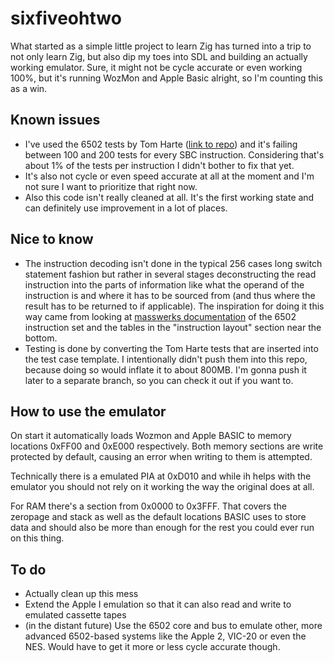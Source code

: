 # sixfiveohtwo

What started as a simple little project to learn Zig has turned into a trip to not only learn Zig, but also dip my toes into SDL and building an actually working emulator. Sure, it might not be cycle accurate or even working 100%, but it's running WozMon and Apple Basic alright, so I'm counting this as a win.

## Known issues

- I've used the 6502 tests by Tom Harte ([link to repo](https://github.com/SingleStepTests/ProcessorTests/tree/main/6502)) and it's failing between 100 and 200 tests for every SBC instruction. Considering that's about 1% of the tests per instruction I didn't bother to fix that yet.
- It's also not cycle or even speed accurate at all at the moment and I'm not sure I want to prioritize that right now.
- Also this code isn't really cleaned at all. It's the first working state and can definitely use improvement in a lot of places.

## Nice to know

- The instruction decoding isn't done in the typical 256 cases long switch statement fashion but rather in several stages deconstructing the read instruction into the parts of information like what the operand of the instruction is and where it has to be sourced from (and thus where the result has to be returned to if applicable). The inspiration for doing it this way came from looking at [masswerks documentation](https://www.masswerk.at/6502/6502_instruction_set.html) of the 6502 instruction set and the tables in the "instruction layout" section near the bottom.
- Testing is done by converting the Tom Harte tests that are inserted into the test case template. I intentionally didn't push them into this repo, because doing so would inflate it to about 800MB. I'm gonna push it later to a separate branch, so you can check it out if you want to.

## How to use the emulator

On start it automatically loads Wozmon and Apple BASIC to memory locations 0xFF00 and 0xE000 respectively. Both memory sections are write protected by default, causing an error when writing to them is attempted.

Technically there is a emulated PIA at 0xD010 and while ih helps with the emulator you should not rely on it working the way the original does at all.

For RAM there's a section from 0x0000 to 0x3FFF. That covers the zeropage and stack as well as the default locations BASIC uses to store data and should also be more than enough for the rest you could ever run on this thing.

## To do

- Actually clean up this mess
- Extend the Apple I emulation so that it can also read and write to emulated cassette tapes
- (in the distant future) Use the 6502 core and bus to emulate other, more advanced 6502-based systems like the Apple 2, VIC-20 or even the NES. Would have to get it more or less cycle accurate though.
